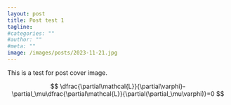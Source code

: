 ```yaml
---
layout: post
title: Post test 1
tagline: 
#categories: ""
#author: ""
#meta: ""
image: /images/posts/2023-11-21.jpg
---
```


This is a test for post cover image.

$$
\dfrac{\partial\mathcal{L}}{\partial\varphi}-\partial_\mu\dfrac{\partial\mathcal{L}}{\partial(\partial_\mu\varphi)}=0
$$

